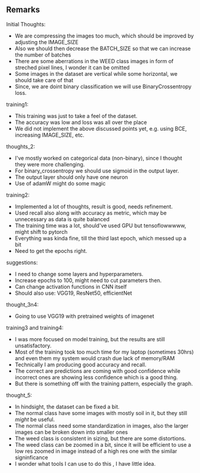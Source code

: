 ## Remarks

Initial Thoughts:

-   We are compressing the images too much, which should be improved by adjusting the IMAGE_SIZE
-   Also we should then decrease the BATCH_SIZE so that we can increase the number of batches
-   There are some aberrations in the WEED class images in form of streched pixel lines, I wonder it can be omitted
-   Some images in the dataset are vertical while some horizontal, we should take care of that
-   Since, we are doint binary classification we will use BinaryCrossentropy loss.

training1:

-   This training was just to take a feel of the dataset.
-   The accuracy was low and loss was all over the place
-   We did not implement the above discussed points yet, e.g. using BCE, increasing IMAGE_SIZE, etc.

thoughts_2:

-   I've mostly worked on categorical data (non-binary), since I thought they were more challenging.
-   For binary_crossentropy we should use sigmoid in the output layer.
-   The output layer should only have one neuron
-   Use of adamW might do some magic

training2:

-   Implemented a lot of thoughts, result is good, needs refinement.
-   Used recall also along with accuracy as metric, which may be unnecessary as data is quite balanced
-   The training time was a lot, should've used GPU but tensoflowwwww, might shift to pytorch
-   Everything was kinda fine, till the third last epoch, which messed up a bit
-   Need to get the epochs right.

suggestions:

-   I need to change some layers and hyperparameters.
-   Increase epochs to 100, might need to cut parameters then.
-   Can change activation functions in CNN itself
-   Should also use: VGG19, ResNet50, efficientNet

thought_3n4:

-   Going to use VGG19 with pretrained weights of imagenet

training3 and training4:
- I was more focused on model training, but the results are still unsatisfactory.
- Most of the training took too much time for my laptop (sometimes 30hrs) and even them my system would crash due lack of memory/RAM
- Technically I am producing good accuracy and recall.
- The correct are predictions are coming with good confidence while incorrect ones are showing less confidence which is a good thing.
- But there is something off with the training pattern, especially the graph.

thought_5:
-  In hindsight, the dataset can be fixed a bit.
-  The normal class have some images with mostly soil in it, but they still *might* be useful.
- The normal class need some standardization in images, also the larger images can be broken down into smaller ones
- The weed class is consistent in sizing, but there are some distortions.
- The weed class can be zoomed in a bit, since it will be efficient to use a low res zoomed in image instead of a high res one with the similar signinficance
- I wonder what tools I can use to do this , I have little idea.

